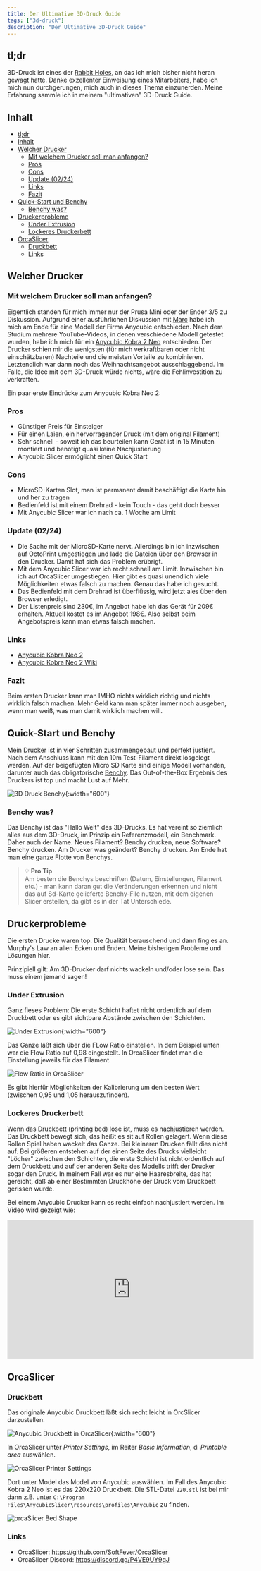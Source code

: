 ```yaml
---
title: Der Ultimative 3D-Druck Guide
tags: ["3d-druck"]
description: "Der Ultimative 3D-Druck Guide" 
---
```


## tl;dr 

3D-Druck ist eines der [Rabbit Holes](https://de.wikipedia.org/wiki/Rabbit_Hole), an das ich mich bisher nicht heran gewagt hatte. Danke exzellenter Einweisung eines Mitarbeiters, habe ich mich nun durchgerungen, mich auch in dieses Thema einzunerden. Meine Erfahrung sammle ich in meinem "ultimativen" 3D-Druck Guide.

## Inhalt

- [tl;dr](#tldr)
- [Inhalt](#inhalt)
- [Welcher Drucker](#welcher-drucker)
  - [Mit welchem Drucker soll man anfangen?](#mit-welchem-drucker-soll-man-anfangen)
  - [Pros](#pros)
  - [Cons](#cons)
  - [Update (02/24)](#update-0224)
  - [Links](#links)
  - [Fazit](#fazit)
- [Quick-Start und Benchy](#quick-start-und-benchy)
  - [Benchy was?](#benchy-was)
- [Druckerprobleme](#druckerprobleme)
  - [Under Extrusion](#under-extrusion)
  - [Lockeres Druckerbett](#lockeres-druckerbett)
- [OrcaSlicer](#orcaslicer)
  - [Druckbett](#druckbett)
  - [Links](#links-1)

## Welcher Drucker 

### Mit welchem Drucker soll man anfangen? 

Eigentlich standen für mich immer nur der Prusa Mini oder der Ender 3/5 zu Diskussion. Aufgrund einer ausführlichen Diskussion mit [Marc](https://instagram.com/nr44mitreis) habe ich mich am Ende für eine Modell der Firma Anycubic entschieden. Nach dem Studium mehrere YouTube-Videos, in denen verschiedene Modell getestet wurden, habe ich mich für ein [Anycubic Kobra 2 Neo](https://wiki.anycubic.com/en/fdm-3d-printer/kobra-2-neo) entschieden. Der Drucker schien mir die wenigsten (für mich verkraftbaren oder nicht einschätzbaren) Nachteile und die meisten Vorteile zu kombinieren. Letztendlich war dann noch das Weihnachtsangebot ausschlaggebend. Im Falle, die Idee mit dem 3D-Druck würde nichts, wäre die Fehlinvestition zu verkraften. 

Ein paar erste Eindrücke zum Anycubic Kobra Neo 2:

### Pros 

- Günstiger Preis für Einsteiger 
- Für einen Laien, ein hervorragender Druck (mit dem original Filament)
- Sehr schnell - soweit ich das beurteilen kann
 Gerät ist in 15 Minuten montiert und benötigt quasi keine Nachjustierung
- Anycubic Slicer ermöglicht einen Quick Start

### Cons

- MicroSD-Karten Slot, man ist permanent damit beschäftigt die Karte hin und her zu tragen 
- Bedienfeld ist mit einem Drehrad - kein Touch - das geht doch besser
- Mit Anycubic Slicer war ich nach ca. 1 Woche am Limit

### Update (02/24)

- Die Sache mit der MicroSD-Karte nervt. Allerdings bin ich inzwischen auf OctoPrint umgestiegen und lade die Dateien über den Browser in den Drucker. Damit hat sich das Problem erübrigt.
- Mit dem Anycubic Slicer war ich recht schnell am Limit. Inzwischen bin ich auf OrcaSlicer umgestiegen. Hier gibt es quasi unendlich viele Möglichkeiten etwas falsch zu machen. Genau das habe ich gesucht.
- Das Bedienfeld mit dem Drehrad ist überflüssig, wird jetzt ales über den Browser erledigt.
- Der Listenpreis sind 230€, im Angebot habe ich das Gerät für 209€ erhalten. Aktuell kostet es im Angebot 198€. Also selbst beim Angebotspreis kann man etwas falsch machen.

### Links
- [Anycubic Kobra Neo 2](https://de.anycubic.com/products/kobra-2-neo)
- [Anycubic Kobra Neo 2 Wiki](https://wiki.anycubic.com/en/fdm-3d-printer/kobra-2-neo)

### Fazit

Beim ersten Drucker kann man IMHO nichts wirklich richtig und nichts wirklich falsch machen. Mehr Geld kann man später immer noch ausgeben, wenn man weiß, was man damit wirklich machen will.

## Quick-Start und Benchy 

Mein Drucker ist in vier Schritten zusammengebaut und perfekt justiert. Nach dem Anschluss kann mit den 10m Test-Filament direkt losgelegt werden. Auf der beigefügten Micro SD Karte sind einige Modell vorhanden, darunter auch das obligatorische [Benchy](https://de.wikipedia.org/wiki/3DBenchy). Das Out-of-the-Box Ergebnis des Druckers ist top und macht Lust auf Mehr. 

![3D Druck Benchy](../assets/img/2024-01-23-benchy.jpeg){:width="600"}

### Benchy was? 

Das Benchy ist das "Hallo Welt" des 3D-Drucks. Es hat vereint so ziemlich alles aus dem 3D-Druck, im Prinzip ein Referenzmodell, ein Benchmark. Daher auch der Name. Neues Filament? Benchy drucken, neue Software? Benchy drucken. Am Drucker was geändert? Benchy drucken. Am Ende hat man eine ganze Flotte von Benchys.

> <p>💡 <strong>Pro Tip</strong><br> Am besten die Benchys beschriften (Datum, Einstellungen, Filament etc.) - man kann daran gut die Veränderungen erkennen und nicht das auf Sd-Karte gelieferte Benchy-File nutzen, mit dem eigenen Slicer erstellen, da gibt es in der Tat Unterschiede.

## Druckerprobleme 

Die ersten Drucke waren top. Die Qualität berauschend und dann fing es an. Murphy's Law an allen Ecken und Enden. Meine bisherigen Probleme und Lösungen hier. 

Prinzipiell gilt: Am 3D-Drucker darf nichts wackeln und/oder lose sein. Das muss einem jemand sagen!

### Under Extrusion

Ganz fieses Problem: Die erste Schicht haftet nicht ordentlich auf dem Druckbett oder es gibt sichtbare Abstände zwischen den Schichten. 

![Under Extrusion](../assets/img/2024-02-12-under-extrusion-example.jpg){:width="600"}

Das Ganze läßt sich über die FLow Ratio einstellen. In dem Beispiel unten war die Flow Ratio auf 0,98 eingestellt. In OrcaSlicer findet man die Einstellung jeweils für das Filament. 

![Flow Ratio in OrcaSlicer](../assets/img/2024-02-12-flow-ratio.png)

Es gibt hierfür Möglichkeiten der Kalibrierung um den besten Wert (zwischen 0,95 und 1,05 herauszufinden). 

### Lockeres Druckerbett 

Wenn das Druckbett (printing bed) lose ist, muss es nachjustieren werden. Das Druckbett bewegt sich, das heißt es sit auf Rollen gelagert. Wenn diese Rollen Spiel haben wackelt das Ganze. Bei kleineren Drucken fällt dies nicht auf. Bei größeren entstehen auf der einen Seite des Drucks vielleicht "Löcher" zwischen den Schichten, die erste Schicht ist nicht ordentlich auf dem Druckbett und auf der anderen Seite des Modells trifft der Drucker sogar den Druck. In meinem Fall war es nur eine Haaresbreite, das hat gereicht, daß ab einer Bestimmten Druckhöhe der Druck vom Druckbett gerissen wurde.

Bei einem Anycubic Drucker kann es recht einfach nachjustiert werden. Im Video wird gezeigt wie: 

<iframe width="560" height="315" src="https://www.youtube.com/embed/x74jm17kwzk?si=rrxzQhqXw-lhtGwa" title="YouTube video player" frameborder="0" allow="accelerometer; autoplay; clipboard-write; encrypted-media; gyroscope; picture-in-picture; web-share" allowfullscreen></iframe>

## OrcaSlicer

### Druckbett 

Das originale Anycubic Druckbett läßt sich recht leicht in OrcSlicer darzustellen.

![Anycubic Druckbett in OrcaSlicer](../assets/img/2024-02-22-orcaslicer-anycubic-druckbett.png){:width="600"}

In OrcaSlicer unter *Printer Settings*, im Reiter *Basic Information*, di *Printable area* auswählen. 

![OrcaSlicer Printer Settings](../assets/img/2024-02-22-orcaslicer-printable-space.png)

Dort unter Model das Model von Anycubic auswählen. Im Fall des Anycubic Kobra 2 Neo ist es das 220x220  Druckbett. Die STL-Datei `220.stl` ist bei mir dann z.B. unter `C:\Program Files\AnycubicSlicer\resources\profiles\Anycubic` zu finden. 

![orcaSlicer Bed Shape](../assets/img/2024-02-22-orcaslicer-bed-shape.png)

### Links
- OrcaSlicer: https://github.com/SoftFever/OrcaSlicer
- OrcaSlicer Discord: https://discord.gg/P4VE9UY9gJ 


